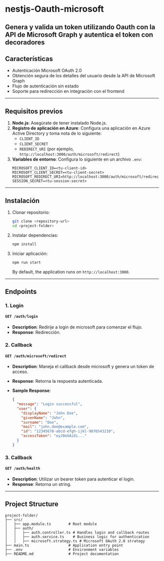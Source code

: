 # nestjs-Oauth-microsoft
Genera y valida un token utilizando Oauth con la API de Microsoft Graph y autentica el token con decoradores
---

## Características
- Autenticación Microsoft OAuth 2.0
- Obtención segura de los detalles del usuario desde la API de Microsoft Graph
- Flujo de autenticación sin estado
- Soporte para redirección en integración con el frontend

---

## Requisitos previos

1. **Node.js**: Asegúrate de tener instalado Node.js.
2. **Registro de aplicación en Azure**: Configura una aplicación en Azure Active Directory y toma nota de lo siguiente:
   - `CLIENT_ID`
   - `CLIENT_SECRET`
   - `REDIRECT_URI` (por ejemplo, `http://localhost:3000/auth/microsoft/redirect`)
3. **Variables de entorno**: Configura lo siguiente en un archivo `.env`:
   ```env
   MICROSOFT_CLIENT_ID=<tu-client-id>
   MICROSOFT_CLIENT_SECRET=<tu-client-secret>
   MICROSOFT_REDIRECT_URI=http://localhost:3000/auth/microsoft/redirect
   SESSION_SECRET=<tu-session-secret>
   ```

---

## Instalación

1. Clonar repositorio:
   ```bash
   git clone <repository-url>
   cd <project-folder>
   ```
2. Instalar dependencias:
   ```bash
   npm install
   ```
3. Iniciar aplicación:
   ```bash
   npm run start
   ```
   By default, the application runs on `http://localhost:3000`.

---

## Endpoints

### 1. **Login**
#### `GET /auth/login`
- **Description**: Redirije a login de microsoft para comenzar el flujo.
- **Response**: Redirección.

### 2. **Callback**
#### `GET /auth/microsoft/redirect`
- **Description**: Maneja el callback desde microsoft y genera un token de acceso.
- **Response**: Retorna la respuesta autenticada.

- **Sample Response**:
  ```json
  {
    "message": "Login successful",
    "user": {
      "displayName": "John Doe",
      "givenName": "John",
      "surname": "Doe",
      "mail": "john.doe@example.com",
      "id": "12345678-abcd-efgh-ijkl-9876543210",
      "accessToken": "eyJ0eXAiOi..."
    }
  }
  ```
### 3. **Callback**
#### `GET /auth/health`
- **Description**: Utilizar un bearer token para autenticar el login.
- **Response**: Retorna un string.

---

## Project Structure
```
project-folder/
├── src/
│   ├── app.module.ts        # Root module
│   ├── auth/
│   │   ├── auth.controller.ts # Handles login and callback routes
│   │   ├── auth.service.ts    # Business logic for authentication
│   │   ├── microsoft.strategy.ts # Microsoft OAuth 2.0 strategy
├── main.ts                  # Application entry point
├── .env                     # Environment variables
├── README.md                # Project documentation
```

